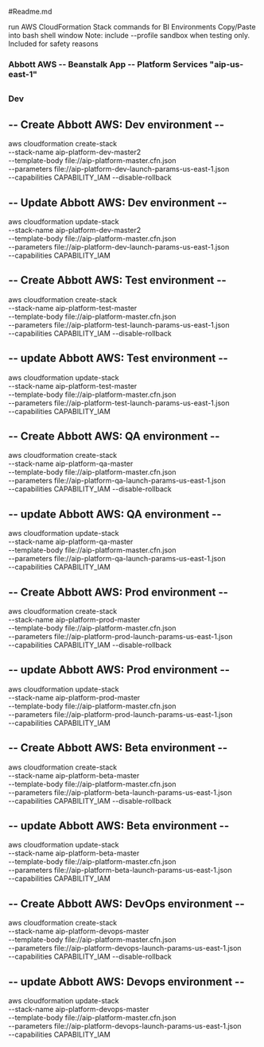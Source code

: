 #Readme.md

run AWS CloudFormation Stack commands for BI Environments
Copy/Paste into bash shell window
Note: include --profile sandbox when testing only. Included for safety reasons




### Abbott AWS -- Beanstalk App -- Platform Services "aip-us-east-1"
##
### Dev
## -- Create Abbott AWS: Dev environment --
aws cloudformation create-stack \
--stack-name aip-platform-dev-master2 \
--template-body file://aip-platform-master.cfn.json \
--parameters file://aip-platform-dev-launch-params-us-east-1.json \
--capabilities CAPABILITY_IAM --disable-rollback

## -- Update Abbott AWS: Dev environment --
aws cloudformation update-stack \
--stack-name aip-platform-dev-master2 \
--template-body file://aip-platform-master.cfn.json \
--parameters file://aip-platform-dev-launch-params-us-east-1.json \
--capabilities CAPABILITY_IAM 


## -- Create Abbott AWS: Test environment --
aws cloudformation create-stack \
--stack-name aip-platform-test-master \
--template-body file://aip-platform-master.cfn.json \
--parameters file://aip-platform-test-launch-params-us-east-1.json \
--capabilities CAPABILITY_IAM --disable-rollback


## -- update Abbott AWS: Test environment --
aws cloudformation update-stack \
--stack-name aip-platform-test-master \
--template-body file://aip-platform-master.cfn.json \
--parameters file://aip-platform-test-launch-params-us-east-1.json \
--capabilities CAPABILITY_IAM 


## -- Create Abbott AWS: QA environment --
aws cloudformation create-stack \
--stack-name aip-platform-qa-master \
--template-body file://aip-platform-master.cfn.json \
--parameters file://aip-platform-qa-launch-params-us-east-1.json \
--capabilities CAPABILITY_IAM --disable-rollback


## -- update Abbott AWS: QA environment --
aws cloudformation update-stack \
--stack-name aip-platform-qa-master \
--template-body file://aip-platform-master.cfn.json \
--parameters file://aip-platform-qa-launch-params-us-east-1.json \
--capabilities CAPABILITY_IAM 



## -- Create Abbott AWS: Prod environment --
aws cloudformation create-stack \
--stack-name aip-platform-prod-master \
--template-body file://aip-platform-master.cfn.json \
--parameters file://aip-platform-prod-launch-params-us-east-1.json \
--capabilities CAPABILITY_IAM --disable-rollback


## -- update Abbott AWS: Prod environment --
aws cloudformation update-stack \
--stack-name aip-platform-prod-master \
--template-body file://aip-platform-master.cfn.json \
--parameters file://aip-platform-prod-launch-params-us-east-1.json \
--capabilities CAPABILITY_IAM 



## -- Create Abbott AWS: Beta environment --
aws cloudformation create-stack \
--stack-name aip-platform-beta-master \
--template-body file://aip-platform-master.cfn.json \
--parameters file://aip-platform-beta-launch-params-us-east-1.json \
--capabilities CAPABILITY_IAM --disable-rollback


## -- update Abbott AWS: Beta environment --
aws cloudformation update-stack \
--stack-name aip-platform-beta-master \
--template-body file://aip-platform-master.cfn.json \
--parameters file://aip-platform-beta-launch-params-us-east-1.json \
--capabilities CAPABILITY_IAM 





## -- Create Abbott AWS: DevOps environment --
aws cloudformation create-stack \
--stack-name aip-platform-devops-master \
--template-body file://aip-platform-master.cfn.json \
--parameters file://aip-platform-devops-launch-params-us-east-1.json \
--capabilities CAPABILITY_IAM --disable-rollback


## -- update Abbott AWS: Devops environment --
aws cloudformation update-stack \
--stack-name aip-platform-devops-master \
--template-body file://aip-platform-master.cfn.json \
--parameters file://aip-platform-devops-launch-params-us-east-1.json \
--capabilities CAPABILITY_IAM 


